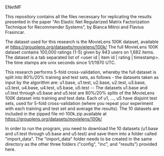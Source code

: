 ENetMF

This repository contains all the files necessary for replicating the results presented in the paper "An Elastic Net Regularized Matrix Factorization Technique for Recommender Systems", by Bianca Mitroi and Flavius Frasincar.

The dataset used for this research is the MovieLens 100K dataset, available at https://grouplens.org/datasets/movielens/100k/
The full MovieLens 100K dataset contains 100,000 ratings (1-5) given by 943 users on 1,682 items. The dataset is a tab separated list of <user id | item id | rating | timestamp>. The time stamps are unix seconds since 1/1/1970 UTC.

This research performs 5-fold cross-validation, whereby the full dataset is split into 80%/20% training and test sets, as follows - the datasets taken as input by the algorithm are: u1.base, u1.test, u2.base, u2.test, u3.base, u3.test, u4.base, u4.test, u5.base, u5.test -- The datasets u1.base and u1.test through u5.base and u5.test are 80%/20% splits of the MovieLens 100K dataset into training and test data. Each of u1, ..., u5 have disjoint test sets, used for 5-fold cross-validation (where you repeat your experiment with each training and test set and average the results). The 10 datasets are included in the zipped file ml-100k.zip available at https://grouplens.org/datasets/movielens/100k/

In order to run the program, you need to download the 10 datasets (u1.base and u1.test through u5.base and u5.test) and save them into a folder called "import_data". The "import_data" folder needs to be created in the same directory as the other three folders ("config", "inc", and "results") provided here.
